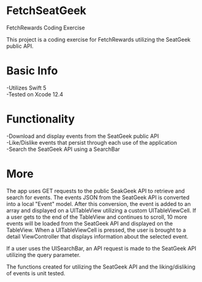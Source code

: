 # FetchSeatGeek
FetchRewards Coding Exercise

This project is a coding exercise for FetchRewards utilizing the SeatGeek public API.

# Basic Info
-Utilizes Swift 5  
-Tested on Xcode 12.4

# Functionality
-Download and display events from the SeatGeek public API  
-Like/Dislike events that persist through each use of the application  
-Search the SeatGeek API using a SearchBar

# More
The app uses GET requests to the public SeakGeek API to retrieve and search for events. The events JSON from the SeatGeek API is converted into a local "Event" model. After this conversion, the event is added to an array and displayed on a UITableView utilizing a custom UITableViewCell. If a user gets to the end of the TableView and continues to scroll, 10 more events will be loaded from the SeatGeek API and displayed on the TableView. When a UITableViewCell is pressed, the user is brought to a detail ViewController that displays information about the selected event.  

If a user uses the UISearchBar, an API request is made to the SeatGeek API utilizing the query parameter.  
  
The functions created for utilizing the SeatGeek API and the liking/disliking of events is unit tested.
